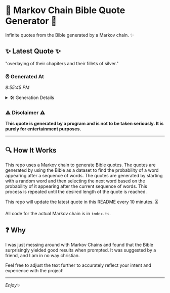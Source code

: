 # 📖 Markov Chain Bible Quote Generator 📖

Infinite quotes from the Bible generated by a Markov chain. ✨

## ✨ Latest Quote ✨
"overlaying of their chapiters and their fillets of silver."

### ⏰ Generated At
*8:55:45 PM*

<details>
    <summary>🛠️ Generation Details</summary>
    <p>
        <strong>🌱 Seed:</strong> overlaying<br>
        <strong>🔄 Iterations:</strong> 8<br>
        <strong>📜 Context History:</strong><br>[ overlaying ]: of<br>[ overlaying, of ]: their<br>[ overlaying, of, their ]: chapiters<br>[ overlaying, of, their, chapiters ]: and<br>[ overlaying, of, their, chapiters, and ]: their<br>[ overlaying, of, their, chapiters, and, their ]: fillets<br>[ of, their, chapiters, and, their, fillets ]: of<br>[ their, chapiters, and, their, fillets, of ]: silver.<br>
    </p>
</details>

### ⚠️ Disclaimer ⚠️
**This quote is generated by a program and is not to be taken seriously. It is purely for entertainment purposes.**

---

## 🔍 How It Works

This repo uses a Markov chain to generate Bible quotes. The quotes are generated by using the Bible as a dataset to find the probability of a word appearing after a sequence of words. The quotes are generated by starting with a random word and then selecting the next word based on the probability of it appearing after the current sequence of words. This process is repeated until the desired length of the quote is reached.

This repo will update the latest quote in this README every 10 minutes. ⏳

All code for the actual Markov chain is in `index.ts`.

## ❓ Why

I was just messing around with Markov Chains and found that the Bible surprisingly yielded good results when prompted. 
It was suggested by a friend, and I am in no way christian.

Feel free to adjust the text further to accurately reflect your intent and experience with the project!

---

*Enjoy*✨
